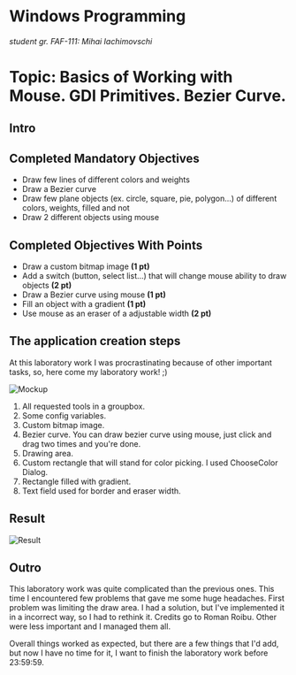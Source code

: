 # Windows Programming
###### student gr. FAF-111: Mihai Iachimovschi

# Topic: Basics of Working with Mouse. GDI Primitives. Bezier Curve.
## Intro

## Completed Mandatory Objectives
* Draw few lines of different colors and weights
* Draw a Bezier curve
* Draw few plane objects (ex. circle, square, pie, polygon...) of different colors, weights, filled and not
* Draw 2 different objects using mouse

## Completed Objectives With Points
* Draw a custom bitmap image **(1 pt)**
* Add a switch (button, select list...) that will change mouse ability to draw objects **(2 pt)**
* Draw a Bezier curve using mouse **(1 pt)**
* Fill an object with a gradient **(1 pt)**
* Use mouse as an eraser of a adjustable width **(2 pt)**

## The application creation steps
At this laboratory work I was procrastinating because of other important tasks, so, here come my laboratory work! ;)

![Mockup](https://raw.github.com/TUM-FAF/WP-FAF-111-Iachimovschi-Mihai/master/Lab%233/pics/mockup.png)

1. All requested tools in a groupbox.
2. Some config variables.
3. Custom bitmap image.
4. Bezier curve. You can draw bezier curve using mouse, just click and drag two times and you're done.
5. Drawing area.
6. Custom rectangle that will stand for color picking. I used ChooseColor Dialog.
7. Rectangle filled with gradient.
8. Text field used for border and eraser width.

## Result
![Result](https://raw.github.com/TUM-FAF/WP-FAF-111-Iachimovschi-Mihai/master/Lab%233/pics/screenshot.png)

## Outro
This laboratory work was quite complicated than the previous ones.
This time I encountered few problems that gave me some huge headaches. First problem was limiting the draw area.
I had a solution, but I've implemented it in a incorrect way, so I had to rethink it. Credits go to Roman Roibu.
Other were less important and I managed them all.

Overall things worked as expected, but there are a few things that I'd add, but now I have no time for it, I want to finish the laboratory work before 23:59:59.

